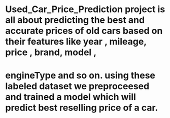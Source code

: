 # Used_Car_Price_Prediction project is all about predicting the best and accurate prices of old cars based on their features like year , mileage, price , brand, model , 
# engineType and so on. using these labeled dataset we preproceesed and trained a model which will predict best reselling price of a car.
